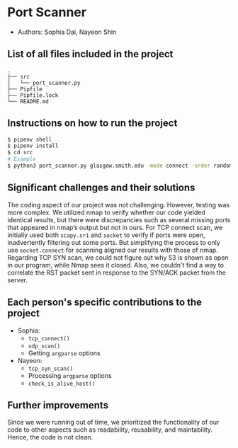 # Port Scanner

- Authors: Sophia Dai, Nayeon Shin

## List of all files included in the project

```
.
├── src
│   └── port_scanner.py
├── Pipfile
├── Pipfile.lock
└── README.md
```

## Instructions on how to run the project

```bash
$ pipenv shell
$ pipenv install
$ cd src
# Example
$ python3 port_scanner.py glasgow.smith.edu -mode connect -order random -ports known
```

## Significant challenges and their solutions

The coding aspect of our project was not challenging. However, testing was more complex. We utilized nmap to verify whether our code yielded identical results, but there were discrepancies such as several missing ports that appeared in nmap’s output but not in ours.
For TCP connect scan, we initially used both `scapy.sr1` and `socket` to verify if ports were open, inadvertently filtering out some ports. But simplifying the process to only use `socket.connect` for scanning aligned our results with those of nmap.
Regarding TCP SYN scan, we could not figure out why 53 is shown as open in our program, while Nmap sees it closed. Also, we couldn't find a way to correlate the RST packet sent in response to the SYN/ACK packet from the server.

## Each person's specific contributions to the project

- Sophia:
  - `tcp_connect()`
  - `udp_scan()`
  - Getting `argparse` options
- Nayeon:
  - `tcp_syn_scan()`
  - Processing `argparse` options
  - `check_is_alive_host()`

## Further improvements

Since we were running out of time, we prioritized the functionality of our code to other aspects such as readability, reusability, and maintability. Hence, the code is not clean.
